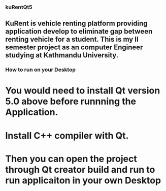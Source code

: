 ### kuRentQt5

## KuRent is vehicle renting platform providing application develop to eliminate gap between renting vehicle for a student. This is my II semester project as an computer Engineer studying at Kathmandu University.

### How to run on your Desktop

# You would need to install Qt version 5.0 above before runnning the Application.
# Install C++ compiler with Qt.
# Then you can open the project through Qt creator build and run to run applicaiton in your own Desktop

